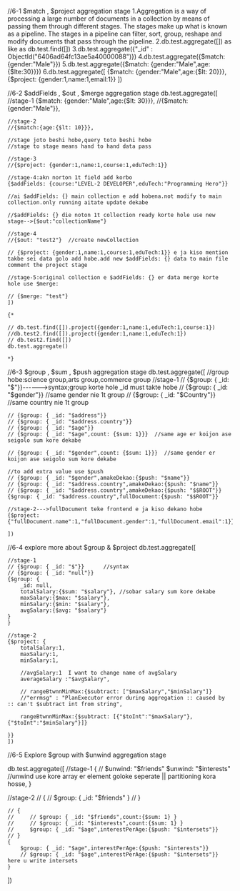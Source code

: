 //6-1 $match , $project aggregation stage
1.Aggregation is a way of processing a large number of documents in a collection by means of passing them through different stages. The stages make up what is known as a pipeline. The stages in a pipeline can filter, sort, group, reshape and modify documents that pass through the pipeline.
2.db.test.aggregate([]) as like as db.test.find([])
3.db.test.aggregate({"_id" : ObjectId("6406ad64fc13ae5a40000088")})
4.db.test.aggregate({$match: {gender:"Male"}})
5.db.test.aggregate({$match: {gender:"Male",age:{$lte:30}}})
6.db.test.aggregate([
{$match: {gender:"Male",age:{$lt: 20}}},
{$project: {gender:1,name:1,email:1}}
])

//6-2 $addFields , $out , $merge aggregation stage
db.test.aggregate([
    //stage-1
    {$match: {gender:"Male",age:{$lt: 30}}},
    //{$match: {gender:"Male"}},

    //stage-2
    //{$match:{age:{$lt: 10}}},

    //stage joto beshi hobe,query toto beshi hobe
    //stage to stage means hand to hand data pass

    //stage-3
    //{$project: {gender:1,name:1,course:1,eduTech:1}}

    //stage-4:akn norton 1t field add korbo
    {$addFields: {course:"LEVEL-2 DEVELOPER",eduTech:"Programming Hero"}}

    //ai $addFields: {} main collection e add hobena.not modify to main collection.only running aitate update dekabe

    //$addFields: {} die noton 1t collection ready korte hole use new stage-->{$out:"collectionName"}

    //stage-4
    //{$out: "test2"}  //create newCollection

    // {$project: {gender:1,name:1,course:1,eduTech:1}} e ja kiso mention takbe sei data golo add hobe.add new $addFields: {} data to main file comment the project stage

    //stage-5:original collection e $addFields: {} er data merge korte hole use $merge:

    // {$merge: "test"}
    ])

    {*

    // db.test.find([]).project({gender:1,name:1,eduTech:1,course:1})
    //db.test2.find([]).project({gender:1,name:1,eduTech:1})
    // db.test2.find([])
    db.test.aggregate()

    *}

//6-3 $group , $sum , $push aggregation stage
db.test.aggregate([
    //group hobe:science group,arts group,commerce group
    //stage-1
    // {$group: { \_id: "$"}}------>syntax;group korte hole _id must takte hobe
    // {$group: { \_id: "$gender"}}   //same gender nie 1t group
    // {$group: { \_id: "$Country"}} //same country nie 1t group

    // {$group: { _id: "$address"}}
    // {$group: { _id: "$address.country"}}
    // {$group: { _id: "$age"}}
    // {$group: { _id: "$age",count: {$sum: 1}}}  //same age er koijon ase seigolo sum kore dekabe

    // {$group: { _id: "$gender",count: {$sum: 1}}}  //same gender er koijon ase seigolo sum kore dekabe

    //to add extra value use $push
    // {$group: { _id: "$gender",amakeDekao:{$push: "$name"}}
    // {$group: { _id: "$address.country",amakeDekao:{$push: "$name"}}
    // {$group: { _id: "$address.country",amakeDekao:{$push: "$$ROOT"}}
    {$group: { _id: "$address.country",fullDocument:{$push: "$$ROOT"}}

    //stage-2--->fullDocument teke frontend e ja kiso dekano hobe
    {$project: {"fullDocument.name":1,"fullDocument.gender":1,"fullDocument.email":1}}

    ])

//6-4 explore more about $group & $project
db.test.aggregate([

    //stage-1
    // {$group: { _id: "$"}}      //syntax
    // {$group: { _id: "null"}}
    {$group: {
        _id: null,
        totalSalary:{$sum: "$salary"}, //sobar salary sum kore dekabe
        maxSalary:{$max: "$salary"},
        minSalary:{$min: "$salary"},
        avgSalary:{$avg: "$salary"}
    }
    }

    //stage-2
    {$project: {
        totalSalary:1,
        maxSalary:1,
        minSalary:1,

        //avgSalary:1  I want to change name of avgSalary
        averageSalary :"$avgSalary",

        // rangeBtwnnMinMax:{$subtract: ["$maxSalary","$minSalary"]}
        //"errmsg" : "PlanExecutor error during aggregation :: caused by :: can't $subtract int from string",

        rangeBtwnnMinMax:{$subtract: [{"$toInt":"$maxSalary"},{"$toInt":"$minSalary"}]}

    }}
    ])

//6-5 Explore $group with $unwind aggregation stage

db.test.aggregate([
//stage-1
{
// $unwind: "$friends"
$unwind: "$interests" //unwind use kore array er element goloke seperate || partitioning kora hosse,
}

//stage-2
// {
// $group: { _id: "$friends" }
// }

    // {
    //     // $group: { _id: "$friends",count:{$sum: 1} }
    //     // $group: { _id: "$interests",count:{$sum: 1} }
    //     $group: { _id: "$age",interestPerAge:{$push: "$intersets"}}
    // }
    {
        $group: { _id: "$age",interestPerAge:{$push: "$interests"}}
        // $group: { _id: "$age",interestPerAge:{$push: "$intersets"}} here u write intersets
    }

])
